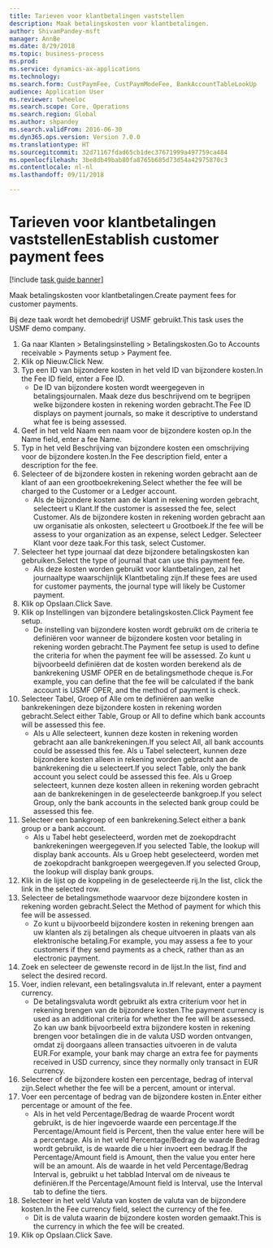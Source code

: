 ```yaml
--- 
title: Tarieven voor klantbetalingen vaststellen
description: Maak betalingskosten voor klantbetalingen.
author: ShivamPandey-msft
manager: AnnBe
ms.date: 8/29/2018
ms.topic: business-process
ms.prod: 
ms.service: dynamics-ax-applications
ms.technology: 
ms.search.form: CustPaymFee, CustPaymModeFee, BankAccountTableLookUp
audience: Application User
ms.reviewer: twheeloc
ms.search.scope: Core, Operations
ms.search.region: Global
ms.author: shpandey
ms.search.validFrom: 2016-06-30
ms.dyn365.ops.version: Version 7.0.0
ms.translationtype: HT
ms.sourcegitcommit: 32d71167fdad65cb1dec37671999a497759ca484
ms.openlocfilehash: 3be8db49bab80fa8765b685d73d54a42975870c3
ms.contentlocale: nl-nl
ms.lasthandoff: 09/11/2018

---
```

# <a name="establish-customer-payment-fees"></a><span data-ttu-id="60a18-103">Tarieven voor klantbetalingen vaststellen</span><span class="sxs-lookup"><span data-stu-id="60a18-103">Establish customer payment fees</span></span>

[!include [task guide banner](../../includes/task-guide-banner.md)]

<span data-ttu-id="60a18-104">Maak betalingskosten voor klantbetalingen.</span><span class="sxs-lookup"><span data-stu-id="60a18-104">Create payment fees for customer payments.</span></span>

<span data-ttu-id="60a18-105">Bij deze taak wordt het demobedrijf USMF gebruikt.</span><span class="sxs-lookup"><span data-stu-id="60a18-105">This task uses the USMF demo company.</span></span>

1. <span data-ttu-id="60a18-106">Ga naar Klanten > Betalingsinstelling > Betalingskosten.</span><span class="sxs-lookup"><span data-stu-id="60a18-106">Go to Accounts receivable > Payments setup > Payment fee.</span></span>
2. <span data-ttu-id="60a18-107">Klik op Nieuw.</span><span class="sxs-lookup"><span data-stu-id="60a18-107">Click New.</span></span>
3. <span data-ttu-id="60a18-108">Typ een ID van bijzondere kosten in het veld ID van bijzondere kosten.</span><span class="sxs-lookup"><span data-stu-id="60a18-108">In the Fee ID field, enter a Fee ID.</span></span>
    * <span data-ttu-id="60a18-109">De ID van bijzondere kosten wordt weergegeven in betalingsjournalen. Maak deze dus beschrijvend om te begrijpen welke bijzondere kosten in rekening worden gebracht.</span><span class="sxs-lookup"><span data-stu-id="60a18-109">The Fee ID displays on payment journals, so make it descriptive to understand what fee is being assessed.</span></span>  
4. <span data-ttu-id="60a18-110">Geef in het veld Naam een naam voor de bijzondere kosten op.</span><span class="sxs-lookup"><span data-stu-id="60a18-110">In the Name field, enter a fee Name.</span></span>
5. <span data-ttu-id="60a18-111">Typ in het veld Beschrijving van bijzondere kosten een omschrijving voor de bijzondere kosten.</span><span class="sxs-lookup"><span data-stu-id="60a18-111">In the Fee description field, enter a description for the fee.</span></span>
6. <span data-ttu-id="60a18-112">Selecteer of de bijzondere kosten in rekening worden gebracht aan de klant of aan een grootboekrekening.</span><span class="sxs-lookup"><span data-stu-id="60a18-112">Select whether the fee will be charged to the Customer or a Ledger account.</span></span>
    * <span data-ttu-id="60a18-113">Als de bijzondere kosten aan de klant in rekening worden gebracht, selecteert u Klant.</span><span class="sxs-lookup"><span data-stu-id="60a18-113">If the customer is assessed the fee, select Customer.</span></span> <span data-ttu-id="60a18-114">Als de bijzondere kosten in rekening worden gebracht aan uw organisatie als onkosten, selecteert u Grootboek.</span><span class="sxs-lookup"><span data-stu-id="60a18-114">If the fee will be assess to your organization as an expense, select Ledger.</span></span> <span data-ttu-id="60a18-115">Selecteer Klant voor deze taak.</span><span class="sxs-lookup"><span data-stu-id="60a18-115">For this task, select Customer.</span></span>  
7. <span data-ttu-id="60a18-116">Selecteer het type journaal dat deze bijzondere betalingskosten kan gebruiken.</span><span class="sxs-lookup"><span data-stu-id="60a18-116">Select the type of  journal that can use this payment fee.</span></span>
    * <span data-ttu-id="60a18-117">Als deze kosten worden gebruikt voor klantbetalingen, zal het journaaltype waarschijnlijk Klantbetaling zijn.</span><span class="sxs-lookup"><span data-stu-id="60a18-117">If these fees are used for customer payments, the journal type will likely be Customer payment.</span></span>  
8. <span data-ttu-id="60a18-118">Klik op Opslaan.</span><span class="sxs-lookup"><span data-stu-id="60a18-118">Click Save.</span></span>
9. <span data-ttu-id="60a18-119">Klik op Instellingen van bijzondere betalingskosten.</span><span class="sxs-lookup"><span data-stu-id="60a18-119">Click Payment fee setup.</span></span>
    * <span data-ttu-id="60a18-120">De instelling van bijzondere kosten wordt gebruikt om de criteria te definiëren voor wanneer de bijzondere kosten voor betaling in rekening worden gebracht.</span><span class="sxs-lookup"><span data-stu-id="60a18-120">The Payment fee setup is used to define the criteria for when the payment fee will be assessed.</span></span>  <span data-ttu-id="60a18-121">Zo kunt u bijvoorbeeld definiëren dat de kosten worden berekend als de bankrekening USMF OPER en de betalingsmethode cheque is.</span><span class="sxs-lookup"><span data-stu-id="60a18-121">For example, you can define that the fee will be calculated if the bank account is USMF OPER, and the method of payment is check.</span></span>  
10. <span data-ttu-id="60a18-122">Selecteer Tabel, Groep of Alle om te definiëren aan welke bankrekeningen deze bijzondere kosten in rekening worden gebracht.</span><span class="sxs-lookup"><span data-stu-id="60a18-122">Select either Table, Group or All to define which bank accounts will be assessed this fee.</span></span>
    * <span data-ttu-id="60a18-123">Als u Alle selecteert, kunnen deze kosten in rekening worden gebracht aan alle bankrekeningen.</span><span class="sxs-lookup"><span data-stu-id="60a18-123">If you select All, all bank accounts could be assessed this fee.</span></span>  <span data-ttu-id="60a18-124">Als u Tabel selecteert, kunnen deze bijzondere kosten alleen in rekening worden gebracht aan de bankrekening die u selecteert.</span><span class="sxs-lookup"><span data-stu-id="60a18-124">If you select Table, only the bank account you select could be assessed this fee.</span></span> <span data-ttu-id="60a18-125">Als u Groep selecteert, kunnen deze kosten alleen in rekening worden gebracht aan de bankrekeningen in de geselecteerde bankgroep.</span><span class="sxs-lookup"><span data-stu-id="60a18-125">If you select Group, only the bank accounts in the selected bank group could be assessed this fee.</span></span>  
11. <span data-ttu-id="60a18-126">Selecteer een bankgroep of een bankrekening.</span><span class="sxs-lookup"><span data-stu-id="60a18-126">Select either a bank group or a bank account.</span></span>
    * <span data-ttu-id="60a18-127">Als u Tabel hebt geselecteerd, worden met de zoekopdracht bankrekeningen weergegeven.</span><span class="sxs-lookup"><span data-stu-id="60a18-127">If you selected Table, the lookup will display bank accounts.</span></span> <span data-ttu-id="60a18-128">Als u Groep hebt geselecteerd, worden met de zoekopdracht bankgroepen weergegeven.</span><span class="sxs-lookup"><span data-stu-id="60a18-128">If you selected Group, the lookup will display bank groups.</span></span>  
12. <span data-ttu-id="60a18-129">Klik in de lijst op de koppeling in de geselecteerde rij.</span><span class="sxs-lookup"><span data-stu-id="60a18-129">In the list, click the link in the selected row.</span></span>
13. <span data-ttu-id="60a18-130">Selecteer de betalingsmethode waarvoor deze bijzondere kosten in rekening worden gebracht.</span><span class="sxs-lookup"><span data-stu-id="60a18-130">Select the Method of payment for which this fee will be assessed.</span></span>
    * <span data-ttu-id="60a18-131">Zo kunt u bijvoorbeeld bijzondere kosten in rekening brengen aan uw klanten als zij betalingen als cheque uitvoeren in plaats van als elektronische betaling.</span><span class="sxs-lookup"><span data-stu-id="60a18-131">For example, you may assess a fee to your customers if they send payments as a check, rather than as an electronic payment.</span></span>  
14. <span data-ttu-id="60a18-132">Zoek en selecteer de gewenste record in de lijst.</span><span class="sxs-lookup"><span data-stu-id="60a18-132">In the list, find and select the desired record.</span></span>
15. <span data-ttu-id="60a18-133">Voer, indien relevant, een betalingsvaluta in.</span><span class="sxs-lookup"><span data-stu-id="60a18-133">If relevant, enter a payment currency.</span></span>
    * <span data-ttu-id="60a18-134">De betalingsvaluta wordt gebruikt als extra criterium voor het in rekening brengen van de bijzondere kosten.</span><span class="sxs-lookup"><span data-stu-id="60a18-134">The payment currency is used as an additional criteria for whether the fee will be assessed.</span></span>  <span data-ttu-id="60a18-135">Zo kan uw bank bijvoorbeeld extra bijzondere kosten in rekening brengen voor betalingen die in de valuta USD worden ontvangen, omdat zij doorgaans alleen transacties uitvoeren in de valuta EUR.</span><span class="sxs-lookup"><span data-stu-id="60a18-135">For example, your bank may charge an extra fee for payments received in USD currency, since they normally only transact in EUR currency.</span></span>  
16. <span data-ttu-id="60a18-136">Selecteer of de bijzondere kosten een percentage, bedrag of interval zijn.</span><span class="sxs-lookup"><span data-stu-id="60a18-136">Select whether the fee will be a percent, amount or interval.</span></span>
17. <span data-ttu-id="60a18-137">Voer een percentage of bedrag van de bijzondere kosten in.</span><span class="sxs-lookup"><span data-stu-id="60a18-137">Enter either percentage or amount of the fee.</span></span>
    * <span data-ttu-id="60a18-138">Als in het veld Percentage/Bedrag de waarde Procent wordt gebruikt, is de hier ingevoerde waarde een percentage.</span><span class="sxs-lookup"><span data-stu-id="60a18-138">If the Percentage/Amount field is Percent, then the value enter here will be a percentage.</span></span> <span data-ttu-id="60a18-139">Als in het veld Percentage/Bedrag de waarde Bedrag wordt gebruikt, is de waarde die u hier invoert een bedrag.</span><span class="sxs-lookup"><span data-stu-id="60a18-139">If the Percentage/Amount field is Amount, then the value you enter here will be an amount.</span></span> <span data-ttu-id="60a18-140">Als de waarde in het veld Percentage/Bedrag Interval is, gebruikt u het tabblad Interval om de niveaus te definiëren.</span><span class="sxs-lookup"><span data-stu-id="60a18-140">If the Percentage/Amount field is Interval, use the Interval tab to define the tiers.</span></span>  
18. <span data-ttu-id="60a18-141">Selecteer in het veld Valuta van kosten de valuta van de bijzondere kosten.</span><span class="sxs-lookup"><span data-stu-id="60a18-141">In the Fee currency field, select the currency of the fee.</span></span>
    * <span data-ttu-id="60a18-142">Dit is de valuta waarin de bijzondere kosten worden gemaakt.</span><span class="sxs-lookup"><span data-stu-id="60a18-142">This is the currency in which the fee will be created.</span></span>  
19. <span data-ttu-id="60a18-143">Klik op Opslaan.</span><span class="sxs-lookup"><span data-stu-id="60a18-143">Click Save.</span></span>


